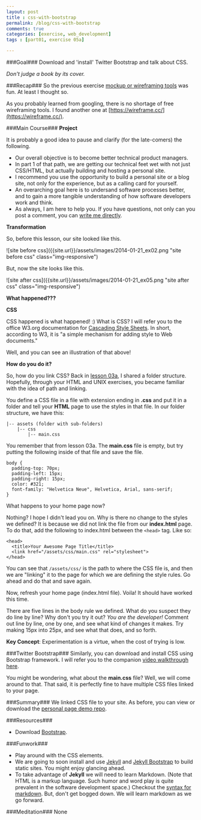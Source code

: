 ```yaml
---
layout: post
title : css-with-bootstrap
permalink: /blog/css-with-bootstrap
comments: true
categories: [exercise, web_development]
tags : [part01, exercise 05a]

---
```


###Goal###
Download and 'install' Twitter Bootstrap and talk about CSS.

_Don\'t judge a book by its cover._

###Recap###
So the previous exercise [mockup or wireframing tools](../mockup-tools-balsamiq) was fun. At least I thought so.

As you probably learned from googling, there is no shortage of free wireframing tools. I found another one at [https://wireframe.cc/](https://wireframe.cc/).

###Main Course###
__Project__

It is probably a good idea to pause and clarify (for the late-comers) the following.
* Our overall objective is to become better technical product managers.
* In part 1 of that path, we are getting our technical feet wet with not just CSS/HTML, but actually building and hosting a personal site.
* I recommend you use the opportunity to build a personal site or a blog site, not only for the experience, but as a calling card for yourself.
* An overarching goal here is to undersand software processes better, and to gain a more tangible understanding of how software developers work and think.
* As always, I am here to help you. If you have questions, not only can you post a comment, you can [write me directly](../../ask/).

__Transformation__

So, before this lesson, our site looked like this.

![site before css]({{site.url}}/assets/images/2014-01-21_ex02.png "site before css" class="img-responsive")

But, now the site looks like this.

![site after css]({{site.url}}/assets/images/2014-01-21_ex05.png "site after css" class="img-responsive")

<strong>What happened???</strong>

__CSS__

CSS happened is what happened! :) What is CSS? I will refer you to the office W3.org documentation for [Cascading Style Sheets](http://www.w3.org/Style/CSS/Overview.en.html). In short, according to W3, it is "a simple mechanism for adding style to Web documents."

Well, and you can see an illustration of that above!

__How do you do it?__

So, how do you link CSS? Back in [lesson 03a](../html-add-text-images), I shared a folder structure. Hopefully, through your HTML and UNIX exercises, you became familiar with the idea of path and linking.

You define a CSS file in a file with extension ending in __.css__ and put it in a folder and tell your __HTML__ page to use the styles in that file. In our folder structure, we have this:

    |-- assets (folder with sub-folders)
        |-- css
            |-- main.css

You remember that from lesson 03a. The __main.css__ file is empty, but try putting the following inside of that file and save the file.

    body {
      padding-top: 70px;
      padding-left: 15px;
      padding-right: 15px;
      color: #321;
      font-family: "Helvetica Neue", Helvetica, Arial, sans-serif;
    }

What happens to your home page now?

Nothing? I hope I didn\'t lead you on. Why is there no change to the styles we defined? It is because we did not link the file from our __index.html__ page. To do that, add the following to index.html between the `<head>` tag. Like so:

    <head>
      <title>Your Awesome Page Title</title>
      <link href="/assets/css/main.css" rel="stylesheet">
    </head>

You can see that `/assets/css/` is the path to where the CSS file is, and then we are "linking" it to the page for which we are defining the style rules. Go ahead and do that and save again.

Now, refresh your home page (index.html file). Voila! It should have worked this time.

There are five lines in the body rule we defined. What do you suspect they do line by line? Why don\'t you try it out? _You are the developer!_ Comment out line by line, one by one, and see what kind of changes it makes. Try making 15px into 25px, and see what that does, and so forth.

__Key Concept__: Experimentation is a virtue, when the cost of trying is low.

###Twitter Bootstrap###
Similarly, you can download and install CSS using Bootstrap framework. I will refer you to the companion [video walkthrough here](../css-bootstrap-video).

You might be wondering, what about the __main.css__ file? Well, we will come around to that. That said, it is perfectly fine to have multiple CSS files linked to your page.

###Summary###
We linked CSS file to your site. As before, you can view or download the [personal page demo repo](https://github.com/productmanagers/personal_page_demo).

###Resources###
* Download [Bootstrap](http://getbootstrap.com).

###Funwork###
* Play around with the CSS elements.
* We are going to soon install and use [Jekyll](http://jekyllrb.com/) and [Jekyll Bootstrap](http://jekyllbootstrap.com/lessons/jekyll-introduction.html) to build static sites. You might enjoy glancing ahead.
* To take advantage of __Jekyll__ we will need to learn Markdown. (Note that HTML is a markup language. Such humor and word play is quite prevalent in the software development space.) Checkout the [syntax for markdown](http://daringfireball.net/projects/markdown/). But, don\'t get bogged down. We will learn markdown as we go forward.

###Meditation###
None
